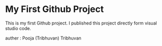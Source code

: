 # My First Github Project
This is my first Github project. I published this project directly form visual studio code.
<br>

auther : Pooja (Tribhuvan) Tribhuvan

